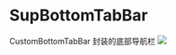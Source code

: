 # SupBottomTabBar
CustomBottomTabBar
封装的底部导航栏
[![](https://www.jitpack.io/v/melody1993/SupBottomTabBar.svg)](https://www.jitpack.io/#melody1993/SupBottomTabBar)


